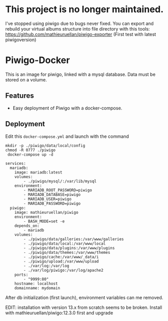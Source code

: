 # This project is no longer maintained. 

I've stopped using piwigo due to bugs never fixed. 
You can export and rebuild your virtual albums structure into file directory with this tools: https://github.com/mathieuruellan/piwigo-exporter
(First test with latest piwigoversion)

# Piwigo-Docker

This is an image for piwigo, linked with a mysql database.
Data must be stored on a volume.

## Features
- Easy deployment of Piwigo with a docker-compose.

## Deployment

Edit this `docker-compose.yml` and launch with the command 

```
mkdir -p ./piwigo/data/local/config
chmod -R 0777 ./piwigo
 docker-compose up -d 
```

```
services:
  mariadb:
    image: mariadb:latest
    volumes:
        - ./piwigo/mysql/:/var/lib/mysql
    environment:
        - MARIADB_ROOT_PASSWORD=piwigo
        - MARIADB_DATABASE=piwigo
        - MARIADB_USER=piwigo
        - MARIADB_PASSWORD=piwigo
  piwigo:
    image: mathieuruellan/piwigo
    environment:
        - BASH_MODE=set -e
    depends_on:
        - mariadb
    volumes:
        - ./piwigo/data/galleries:/var/www/galleries
        - ./piwigo/data/local:/var/www/local
        - ./piwigo/data/plugins:/var/www/plugins
        - ./piwigo/data/themes:/var/www/themes
        - ./piwigo/cache:/var/www/_data/i
        - ./piwigo/upload:/var/www/upload
        - ./var/log:/var/log
        - ./var/log/piwigo:/var/log/apache2
    ports:
        - "9999:80"
    hostname: localhost
    domainname: mydomain

```

After db initialization (first launch), environment variables can me removed.


EDIT: installation with version 13.x from scratch  seems to be broken.
Install with mathieuruellan/piwigo:12.3.0 first and upgrade
